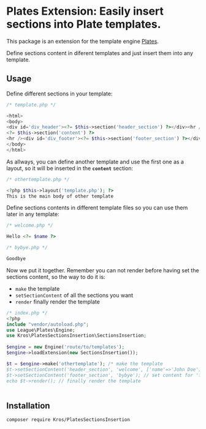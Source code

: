 # Plates Extension: Easily insert sections into Plate templates.
<p>This package is an extension for the template engine <a href="https://github.com/thephpleague/plates">Plates</a>.</p>
<p>Define sections content in diferent templates and just insert them into any template.</p>

## Usage
<p>Define different sections in your template:</p>

```php
/* template.php */

<html>
<body>
<div id='div_header'><?= $this->section('header_section') ?></div><hr />
<?= $this->section('content') ?>
<hr /><div id='div_footer'><?= $this->section('footer_section') ?></div>
</body>
</html>
```

<p>As allways, you can define another template and use the first one as a layout, so it will be inserted in the <b><code>content</code></b> section:

```php
/* othertemplate.php */

<?php $this->layout('template.php'); ?>
This is the main body of other template
```

 Define sections contents in different template files so you can use them later in any template:</p>

```php
/* welcome.php */

Hello <?= $name ?>
```
```php
/* bybye.php */

Goodbye
```

Now we put it together. Remember you can not render before having set the sections content, so the way to do it is:
* <code>make</code> the template
* <code>setSectionContent</code> of all the sections you want
* <code>render</code> finally render the template

```php
/* index.php */
<?php
include "vendor/autoload.php";
use League\Plates\Engine;
use Kros\PlatesSectionsInsertion\SectionsInsertion;
  
$engine = new Engine('route/to/templates');
$engine->loadExtension(new SectionsInsertion());

$t = $engine->make('othertemplate'); /* make the template
$t->setSectionContent('header_section', 'welcome', ['name'=>'John Doe']); // set content for 'header_section' section (with params)
$t->setSectionContent('footer_section', 'bybye'); // set content for 'footer_section' (without params)
echo $t->render(); // finally render the template
  
```

## Installation

```
composer require Kros/PlatesSectionsInsertion
```
